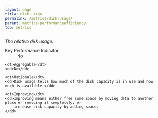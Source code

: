 ```yaml
---
layout: page
title: Disk usage
permalink: /metrics/disk-usage/
parent: metrics-performanceefficiency
top: metrics
---
```


_The relative disk usage._

<dl>
    <dt>Key Performance Indicator</dt>
    <dd>No</dd>
    
    <dt>Aggregable</dt>
    <dd>No</dd>
    
    <dt>Rationale</dt>
    <dd>Disk usage tells how much of the disk capacity is in use and how much is available.</dd>
    
    <dt>Improving</dt>
    <dd>Improving means either free some space by moving data to another place or removing it completely, or
        increase disk capacity by adding space.
    </dd>
</dl>

